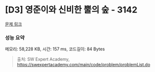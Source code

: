 # [D3] 영준이와 신비한 뿔의 숲 - 3142 

[문제 링크](https://swexpertacademy.com/main/code/problem/problemDetail.do?contestProbId=AV_6xWk6sbADFAWS) 

### 성능 요약

메모리: 58,228 KB, 시간: 157 ms, 코드길이: 84 Bytes



> 출처: SW Expert Academy, https://swexpertacademy.com/main/code/problem/problemList.do